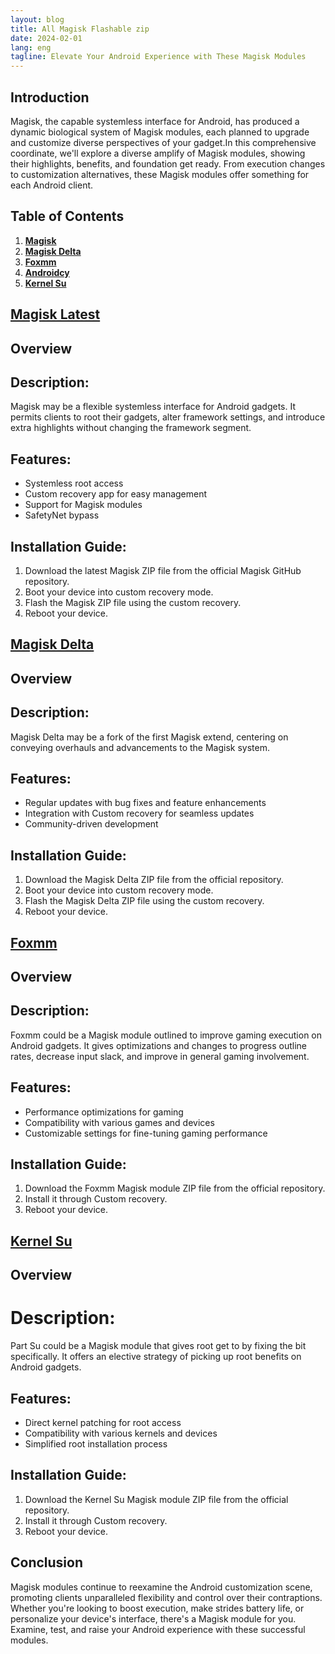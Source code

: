 ```yaml
---
layout: blog
title: All Magisk Flashable zip
date: 2024-02-01
lang: eng
tagline: Elevate Your Android Experience with These Magisk Modules
---
```


## Introduction

Magisk, the capable systemless interface for Android, has produced a dynamic biological system of Magisk modules, each planned to upgrade and customize diverse perspectives of your gadget.In this comprehensive coordinate, we'll explore a diverse amplify of Magisk modules, showing their highlights, benefits, and foundation get ready. From execution changes to customization alternatives, these Magisk modules offer something for each Android client. 

## Table of Contents

1. **[Magisk](#magisk)**
2. **[Magisk Delta](#magisk-delta)**
3. **[Foxmm](#foxmm)**
4. **[Androidcy](#androidcy)**
5. **[Kernel Su](#kernel-su)**

<!-- Add more sections as needed -->

## [Magisk Latest](https://github.com/magiskzip/magiskzip.github.io/raw/main/_files/Magisk-v26.4.apk)

## Overview

## Description:
Magisk may be a flexible systemless interface for Android gadgets. It permits clients to root their gadgets, alter framework settings, and introduce extra highlights without changing the framework segment.
 

## Features:
- Systemless root access
- Custom recovery app for easy management
- Support for Magisk modules
- SafetyNet bypass

## Installation Guide:
1. Download the latest Magisk ZIP file from the official Magisk GitHub repository.
2. Boot your device into custom recovery mode.
3. Flash the Magisk ZIP file using the custom recovery.
4. Reboot your device.

## [Magisk Delta](https://github.com/magiskzip/magiskzip.github.io/raw/main/_files/app-debug-lite.apk)

## Overview

## Description:
Magisk Delta may be a fork of the first Magisk extend, centering on conveying overhauls and advancements to the Magisk system. 

## Features:
- Regular updates with bug fixes and feature enhancements
- Integration with Custom recovery for seamless updates
- Community-driven development

## Installation Guide:
1. Download the Magisk Delta ZIP file from the official repository.
2. Boot your device into custom recovery mode.
3. Flash the Magisk Delta ZIP file using the custom recovery.
4. Reboot your device.

## [Foxmm](https://github.com/magiskzip/magiskzip.github.io/raw/main/_files/app-default-arm64-v8a-release.apk)

## Overview

## Description:
Foxmm could be a Magisk module outlined to improve gaming execution on Android gadgets. It gives optimizations and changes to progress outline rates, decrease input slack, and improve in general gaming involvement. 
## Features:
- Performance optimizations for gaming
- Compatibility with various games and devices
- Customizable settings for fine-tuning gaming performance

## Installation Guide:
1. Download the Foxmm Magisk module ZIP file from the official repository.
2. Install it through Custom recovery.
3. Reboot your device.

## [Kernel Su](https://github.com/magiskzip/magiskzip.github.io/raw/main/_files/android12-5.10.101_2022-05-boot-gz.img.gz)

## Overview

# Description:
Part Su could be a Magisk module that gives root get to by fixing the bit specifically. It offers an elective strategy of picking up root benefits on Android gadgets. 

## Features:
- Direct kernel patching for root access
- Compatibility with various kernels and devices
- Simplified root installation process

## Installation Guide:
1. Download the Kernel Su Magisk module ZIP file from the official repository.
2. Install it through Custom recovery.
3. Reboot your device.

## Conclusion

Magisk modules continue to reexamine the Android customization scene, promoting clients unparalleled flexibility and control over their contraptions. Whether you're looking to boost execution, make strides battery life, or personalize your device's interface, there's a Magisk module for you. Examine, test, and raise your Android experience with these successful modules. 

